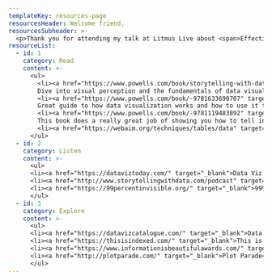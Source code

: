 ```yaml
---
templateKey: resources-page
resourcesHeader: Welcome friend,
resourcesSubheader: >-
  <p>Thank you for attending my talk at Litmus Live about <span>Effective Storytelling with Data Visualization</span>! Here you will find <span>code samples</span> of accessible data viz in email as well as additional <span>resources</span> to help get you started.</p>
resourceList:
  - id: 1
    category: Read
    content: >-
      <ul>
        <li><a href="https://www.powells.com/book/storytelling-with-data-a-data-visualization-guide-for-business-professionals-9781119002253" target="_blank">Storytelling with Data</a><br>
        Dive into visual perception and the fundamentals of data visualization.</li>
        <li><a href="https://www.powells.com/book/-9781633690707" target="_blank">Good Charts</a><br>
        Great guide to how data visualization works and how to use it to impress and persuade.</li>
        <li><a href="https://www.powells.com/book/-9781119483892" target="_blank">Info We Trust</a><br>
        This book does a really great job of showing you how to tell inspiring stories through data in unconventional ways.</li>
        <li><a href="https://webaim.org/techniques/tables/data" target="_blank">Creating Accessible Tables</a><br>WebAIM article on how to create accessible tables in HTML.</li>
      </ul>
  - id: 2
    category: Listen
    content: >-
      <ul>
      <li><a href="https://dataviztoday.com/" target="_blank">Data Viz Today</a><br>A Podcast that dissects the tools, methods, and techniques used in data viz.</li>
      <li><a href="http://www.storytellingwithdata.com/podcast" target="_blank">Storytelling with Data, the Podcast</a><br>Author of the book by the same name, Cole Nussbaumer Knaflic interviews other data viz creators on the challenges and techniques they use to create engaging visualizations.</li>
      <li><a href="https://99percentinvisible.org/" target="_blank">99% Invisible</a><br>While not specifically about data visualization, 99% Invisible is about the thought that goes into the designs we don't think about.
      </ul>
  - id: 3
    category: Explore
    content: >-
      <ul>
      <li><a href="https://datavizcatalogue.com/" target="_blank">Data Visualization Catalog</a><br>A library of different data visualizations categorized by function and type.</li>
      <li><a href="https://thisisindexed.com/" target="_blank">This is Indexed</a><br>Simple data viz written on index cards by Jessica Hagy.</li>
      <li><a href="https://www.informationisbeautifulawards.com/" target="_blank">Information is Beautiful</a><br>An awards series to help inspire creative approaches to data viz.</li>
      <li><a href="http://plotparade.com/" target="_blank">Plot Parade</a><br>A fun data art project by Krisztina Sz&#369;cs.
      </ul>
---
```

